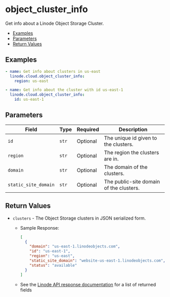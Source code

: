 # object_cluster_info

Get info about a Linode Object Storage Cluster.


- [Examples](#examples)
- [Parameters](#parameters)
- [Return Values](#return-values)

## Examples

```yaml
- name: Get info about clusters in us-east
  linode.cloud.object_cluster_info:
    region: us-east
```

```yaml
- name: Get info about the cluster with id us-east-1
  linode.cloud.object_cluster_info:
    id: us-east-1
```









## Parameters

| Field     | Type | Required | Description                                                                  |
|-----------|------|----------|------------------------------------------------------------------------------|
| `id` | `str` | Optional | The unique id given to the clusters.   |
| `region` | `str` | Optional | The region the clusters are in.   |
| `domain` | `str` | Optional | The domain of the clusters.   |
| `static_site_domain` | `str` | Optional | The public-site domain of the clusters.   |





## Return Values

- `clusters` - The Object Storage clusters in JSON serialized form.

    - Sample Response:
        ```json
        [
          {
            "domain": "us-east-1.linodeobjects.com",
            "id": "us-east-1",
            "region": "us-east",
            "static_site_domain": "website-us-east-1.linodeobjects.com",
            "status": "available"
          }
        ]
        ```
    - See the [Linode API response documentation](https://www.linode.com/docs/api/object-storage/#cluster-view__responses) for a list of returned fields


